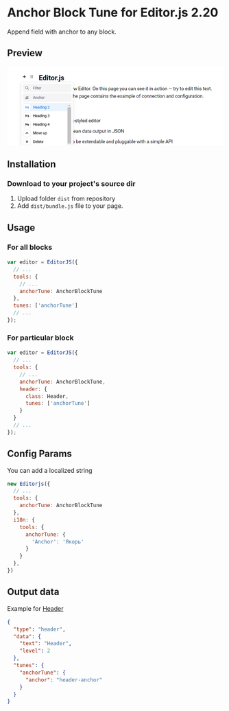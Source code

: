 # Anchor Block Tune for Editor.js 2.20
Append field with anchor to any block.

## Preview
![Preview image](https://github.com/VolgaIgor/editorjs-anchor/raw/main/asset/screenshot.png)

## Installation

### Download to your project's source dir

1. Upload folder `dist` from repository
2. Add `dist/bundle.js` file to your page.

## Usage
### For all blocks
```javascript
var editor = EditorJS({
  // ...
  tools: {
    // ...
    anchorTune: AnchorBlockTune
  },
  tunes: ['anchorTune']
  // ...
});
```

### For particular block
```javascript
var editor = EditorJS({
  // ...
  tools: {
    // ...
    anchorTune: AnchorBlockTune,
    header: {
      class: Header,
      tunes: ['anchorTune']
    }
  }
  // ...
});
```

## Config Params
You can add a localized string
```javascript
new Editorjs({
  // ...
  tools: {
    anchorTune: AnchorBlockTune
  },
  i18n: {
    tools: {
      anchorTune: {
        'Anchor': 'Якорь'
      }
    }
  },
})
```

## Output data
Example for [Header](https://github.com/editor-js/header)
```json
{
  "type": "header",
  "data": {
    "text": "Header",
    "level": 2
  },
  "tunes": {
    "anchorTune": {
      "anchor": "header-anchor"
    }
  }
}
```
